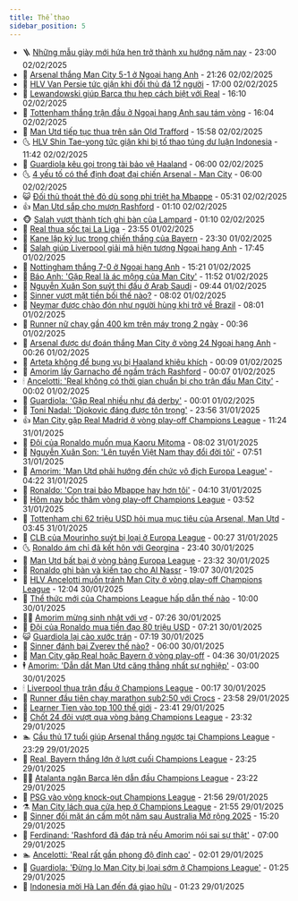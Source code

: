 ```yaml
---
title: Thể thao
sidebar_position: 5
---
```


<!-- vnexpress-the-thao:START -->
- 🪜 [Những mẫu giày mới hứa hẹn trở thành xu hướng năm nay](https://vnexpress.net/nhung-mau-giay-moi-hua-hen-tro-thanh-xu-huong-nam-nay-4845043.html) - 23:00 02/02/2025
- 🦩 [Arsenal thắng Man City 5-1 ở Ngoại hạng Anh](https://vnexpress.net/arsenal-thang-man-city-5-1-o-ngoai-hang-anh-4845081.html) - 21:26 02/02/2025
- 🧰 [HLV Van Persie tức giận khi đối thủ đá 12 người](https://vnexpress.net/hlv-van-persie-tuc-gian-khi-doi-thu-da-12-nguoi-4845039.html) - 17:00 02/02/2025
- 🤗 [Lewandowski giúp Barca thu hẹp cách biệt với Real](https://vnexpress.net/lewandowski-giup-barca-thu-hep-cach-biet-voi-real-4845056.html) - 16:10 02/02/2025
- 🥳 [Tottenham thắng trận đầu ở Ngoại hạng Anh sau tám vòng](https://vnexpress.net/tottenham-thang-tran-dau-o-ngoai-hang-anh-sau-tam-vong-4845076.html) - 16:04 02/02/2025
- 🦣 [Man Utd tiếp tục thua trên sân Old Trafford](https://vnexpress.net/man-utd-tiep-tuc-thua-tren-san-old-trafford-4845074.html) - 15:58 02/02/2025
- 🌜 [HLV Shin Tae-yong tức giận khi bị tố thao túng dư luận Indonesia](https://vnexpress.net/hlv-shin-tae-yong-tuc-gian-khi-bi-to-thao-tung-du-luan-indonesia-4845035.html) - 11:42 02/02/2025
- 🫶 [Guardiola kêu gọi trọng tài bảo vệ Haaland](https://vnexpress.net/guardiola-keu-goi-trong-tai-bao-ve-haaland-4844969.html) - 06:00 02/02/2025
- 🌜 [4 yếu tố có thể định đoạt đại chiến Arsenal - Man City](https://vnexpress.net/4-yeu-to-co-the-dinh-doat-dai-chien-arsenal-man-city-4844707.html) - 06:00 02/02/2025
- 😺 [Đối thủ thoát thẻ đỏ dù song phi triệt hạ Mbappe](https://vnexpress.net/doi-thu-thoat-the-do-du-song-phi-triet-ha-mbappe-4844939.html) - 05:31 02/02/2025
- 👍 [Man Utd sắp cho mượn Rashford](https://vnexpress.net/man-utd-sap-cho-muon-rashford-4844899.html) - 01:10 02/02/2025
- 🐵 [Salah vượt thành tích ghi bàn của Lampard](https://vnexpress.net/salah-vuot-thanh-tich-ghi-ban-cua-lampard-4844895.html) - 01:10 02/02/2025
- 💫 [Real thua sốc tại La Liga](https://vnexpress.net/real-thua-soc-tai-la-liga-4844904.html) - 23:55 01/02/2025
- 🦆 [Kane lập kỷ lục trong chiến thắng của Bayern](https://vnexpress.net/kane-lap-ky-luc-trong-chien-thang-cua-bayern-4844892.html) - 23:30 01/02/2025
- 🙉 [Salah giúp Liverpool giải mã hiện tượng Ngoại hạng Anh](https://vnexpress.net/salah-giup-liverpool-giai-ma-hien-tuong-ngoai-hang-anh-4844889.html) - 17:45 01/02/2025
- 📝 [Nottingham thắng 7-0 ở Ngoại hạng Anh](https://vnexpress.net/nottingham-thang-7-0-o-ngoai-hang-anh-4844877.html) - 15:21 01/02/2025
- 💯 [Báo Anh: &#39;Gặp Real là ác mộng của Man City&#39;](https://vnexpress.net/bao-anh-gap-real-la-ac-mong-cua-man-city-4844852.html) - 11:52 01/02/2025
- 🌈 [Nguyễn Xuân Son suýt thi đấu ở Arab Saudi](https://vnexpress.net/nguyen-xuan-son-suyt-thi-dau-o-arab-saudi-4844842.html) - 09:44 01/02/2025
- 🦩 [Sinner vượt mặt tiền bối thế nào?](https://vnexpress.net/sinner-vuot-mat-tien-boi-the-nao-4844648.html) - 08:02 01/02/2025
- 🐲 [Neymar được chào đón như người hùng khi trở về Brazil](https://vnexpress.net/neymar-duoc-chao-don-nhu-nguoi-hung-khi-tro-ve-brazil-4844780.html) - 08:01 01/02/2025
- 🌁 [Runner nữ chạy gần 400 km trên máy trong 2 ngày](https://vnexpress.net/runner-nu-chay-gan-400-km-tren-may-trong-2-ngay-4844672.html) - 00:36 01/02/2025
- 💯 [Arsenal được dự đoán thắng Man City ở vòng 24 Ngoại hạng Anh](https://vnexpress.net/arsenal-duoc-du-doan-thang-man-city-o-vong-24-ngoai-hang-anh-4844650.html) - 00:26 01/02/2025
- 🌝 [Arteta không để bụng vụ bị Haaland khiêu khích](https://vnexpress.net/arteta-khong-de-bung-vu-bi-haaland-khieu-khich-4844701.html) - 00:09 01/02/2025
- 🤖 [Amorim lấy Garnacho để ngầm trách Rashford](https://vnexpress.net/amorim-lay-garnacho-de-ngam-trach-rashford-4844703.html) - 00:07 01/02/2025
- 🕯 [Ancelotti: &#39;Real không có thời gian chuẩn bị cho trận đấu Man City&#39;](https://vnexpress.net/ancelotti-real-khong-co-thoi-gian-chuan-bi-cho-tran-dau-man-city-4844695.html) - 00:02 01/02/2025
- 🧰 [Guardiola: &#39;Gặp Real nhiều như đá derby&#39;](https://vnexpress.net/guardiola-gap-real-nhieu-nhu-da-derby-4844693.html) - 00:01 01/02/2025
- 🥳 [Toni Nadal: &#39;Djokovic đáng được tôn trọng&#39;](https://vnexpress.net/toni-nadal-djokovic-dang-duoc-ton-trong-4844651.html) - 23:56 31/01/2025
- 👍 [Man City gặp Real Madrid ở vòng play-off Champions League](https://vnexpress.net/man-city-gap-real-madrid-o-vong-play-off-champions-league-4844655.html) - 11:24 31/01/2025
- 💪 [Đội của Ronaldo muốn mua Kaoru Mitoma](https://vnexpress.net/doi-cua-ronaldo-muon-mua-kaoru-mitoma-4844536.html) - 08:02 31/01/2025
- 👹 [Nguyễn Xuân Son: &#39;Lên tuyển Việt Nam thay đổi đời tôi&#39;](https://vnexpress.net/nguyen-xuan-son-len-tuyen-viet-nam-thay-doi-doi-toi-4844613.html) - 07:51 31/01/2025
- 🧰 [Amorim: &#39;Man Utd phải hướng đến chức vô địch Europa League&#39;](https://vnexpress.net/amorim-man-utd-phai-huong-den-chuc-vo-dich-europa-league-4844544.html) - 04:22 31/01/2025
- 🚀 [Ronaldo: &#39;Con trai bảo Mbappe hay hơn tôi&#39;](https://vnexpress.net/ronaldo-con-trai-bao-mbappe-hay-hon-toi-4844572.html) - 04:10 31/01/2025
- 🎃 [Hôm nay bốc thăm vòng play-off Champions League](https://vnexpress.net/hom-nay-boc-tham-vong-play-off-champions-league-4844547.html) - 03:52 31/01/2025
- 🧰 [Tottenham chi 62 triệu USD hỏi mua mục tiêu của Arsenal, Man Utd](https://vnexpress.net/tottenham-chi-62-trieu-usd-hoi-mua-muc-tieu-cua-arsenal-man-utd-4844565.html) - 03:45 31/01/2025
- 👀 [CLB của Mourinho suýt bị loại ở Europa League](https://vnexpress.net/clb-cua-mourinho-suyt-bi-loai-o-europa-league-4844519.html) - 00:27 31/01/2025
- 🌜 [Ronaldo ám chỉ đã kết hôn với Georgina](https://vnexpress.net/ronaldo-am-chi-da-ket-hon-voi-georgina-4844512.html) - 23:40 30/01/2025
- 🫶 [Man Utd bất bại ở vòng bảng Europa League](https://vnexpress.net/man-utd-bat-bai-o-vong-bang-europa-league-4844516.html) - 23:32 30/01/2025
- 🦄 [Ronaldo ghi bàn và kiến tạo cho Al Nassr](https://vnexpress.net/ronaldo-ghi-ban-va-kien-tao-cho-al-nassr-4844509.html) - 19:07 30/01/2025
- 🥳 [HLV Ancelotti muốn tránh Man City ở vòng play-off Champions League](https://vnexpress.net/hlv-ancelotti-muon-tranh-man-city-o-vong-play-off-champions-league-4844432.html) - 12:04 30/01/2025
- 🐲 [Thể thức mới của Champions League hấp dẫn thế nào](https://vnexpress.net/the-thuc-moi-cua-champions-league-hap-dan-the-nao-4844400.html) - 10:00 30/01/2025
- 🧑‍🏫 [Amorim mừng sinh nhật với vợ](https://vnexpress.net/amorim-mung-sinh-nhat-voi-vo-4844408.html) - 07:26 30/01/2025
- 🤔 [Đội của Ronaldo mua tiền đạo 80 triệu USD](https://vnexpress.net/doi-cua-ronaldo-mua-tien-dao-80-trieu-usd-4844375.html) - 07:21 30/01/2025
- 😺 [Guardiola lại cào xước trán](https://vnexpress.net/guardiola-lai-cao-xuoc-tran-4844365.html) - 07:19 30/01/2025
- 💪 [Sinner đánh bại Zverev thế nào?](https://vnexpress.net/sinner-danh-bai-zverev-the-nao-4844264.html) - 06:00 30/01/2025
- 💼 [Man City gặp Real hoặc Bayern ở vòng play-off](https://vnexpress.net/man-city-gap-real-hoac-bayern-o-vong-play-off-4844342.html) - 04:36 30/01/2025
- 🕴 [Amorim: &#39;Dẫn dắt Man Utd căng thẳng nhất sự nghiệp&#39;](https://vnexpress.net/amorim-dan-dat-man-utd-cang-thang-nhat-su-nghiep-4844330.html) - 03:00 30/01/2025
- 🕯 [Liverpool thua trận đầu ở Champions League](https://vnexpress.net/liverpool-thua-tran-dau-o-champions-league-4844340.html) - 00:17 30/01/2025
- 📝 [Runner đầu tiên chạy marathon sub2:50 với Crocs](https://vnexpress.net/runner-dau-tien-chay-marathon-sub2-50-voi-crocs-4844204.html) - 23:58 29/01/2025
- 🧐 [Learner Tien vào top 100 thế giới](https://vnexpress.net/learner-tien-vao-top-100-the-gioi-4844329.html) - 23:41 29/01/2025
- 🙉 [Chốt 24 đội vượt qua vòng bảng Champions League](https://vnexpress.net/chot-24-doi-vuot-qua-vong-bang-champions-league-4844335.html) - 23:32 29/01/2025
- 🏊 [Cầu thủ 17 tuổi giúp Arsenal thắng ngược tại Champions League](https://vnexpress.net/cau-thu-17-tuoi-giup-arsenal-thang-nguoc-tai-champions-league-4844333.html) - 23:29 29/01/2025
- 🌊 [Real, Bayern thắng lớn ở lượt cuối Champions League](https://vnexpress.net/real-bayern-thang-lon-o-luot-cuoi-champions-league-4844337.html) - 23:25 29/01/2025
- 👨‍🏫 [Atalanta ngăn Barca lên dẫn đầu Champions League](https://vnexpress.net/atalanta-ngan-barca-len-dan-dau-champions-league-4844332.html) - 23:22 29/01/2025
- 🥷 [PSG vào vòng knock-out Champions League](https://vnexpress.net/psg-vao-vong-knock-out-champions-league-4844328.html) - 21:56 29/01/2025
- ⚗️ [Man City lách qua cửa hẹp ở Champions League](https://vnexpress.net/man-city-lach-qua-cua-hep-o-champions-league-4844331.html) - 21:55 29/01/2025
- 🌮 [Sinner đối mặt án cấm một năm sau Australia Mở rộng 2025](https://vnexpress.net/sinner-doi-mat-an-cam-mot-nam-sau-australia-mo-rong-2025-4844238.html) - 15:20 29/01/2025
- 🤩 [Ferdinand: &#39;Rashford đã đáp trả nếu Amorim nói sai sự thật&#39;](https://vnexpress.net/ferdinand-rashford-da-dap-tra-neu-amorim-noi-sai-su-that-4844197.html) - 07:00 29/01/2025
- 🏊 [Ancelotti: &#39;Real rất gần phong độ đỉnh cao&#39;](https://vnexpress.net/ancelotti-real-rat-gan-phong-do-dinh-cao-4844155.html) - 02:01 29/01/2025
- 🐎 [Guardiola: &#39;Đừng lo Man City bị loại sớm ở Champions League&#39;](https://vnexpress.net/guardiola-dung-lo-man-city-bi-loai-som-o-champions-league-4844148.html) - 01:25 29/01/2025
- 💫 [Indonesia mời Hà Lan đến đá giao hữu](https://vnexpress.net/indonesia-moi-ha-lan-den-da-giao-huu-4844131.html) - 01:23 29/01/2025<!-- vnexpress-the-thao:END -->
